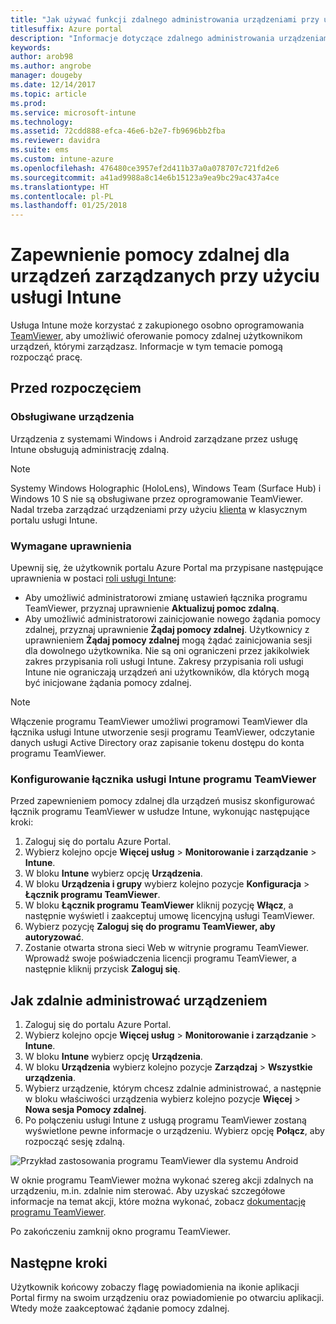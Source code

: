 ```yaml
---
title: "Jak używać funkcji zdalnego administrowania urządzeniami przy użyciu programu TeamViewer"
titlesuffix: Azure portal
description: "Informacje dotyczące zdalnego administrowania urządzeniami przy użyciu programu TeamViewer."
keywords: 
author: arob98
ms.author: angrobe
manager: dougeby
ms.date: 12/14/2017
ms.topic: article
ms.prod: 
ms.service: microsoft-intune
ms.technology: 
ms.assetid: 72cdd888-efca-46e6-b2e7-fb9696bb2fba
ms.reviewer: davidra
ms.suite: ems
ms.custom: intune-azure
ms.openlocfilehash: 476480ce3957ef2d411b37a0a078707c721fd2e6
ms.sourcegitcommit: a41ad9988a8c14e6b15123a9ea9bc29ac437a4ce
ms.translationtype: HT
ms.contentlocale: pl-PL
ms.lasthandoff: 01/25/2018
---
```

# <a name="provide-remote-assistance-for-intune-managed-devices"></a>Zapewnienie pomocy zdalnej dla urządzeń zarządzanych przy użyciu usługi Intune

Usługa Intune może korzystać z zakupionego osobno oprogramowania [TeamViewer](https://www.teamviewer.com), aby umożliwić oferowanie pomocy zdalnej użytkownikom urządzeń, którymi zarządzasz. Informacje w tym temacie pomogą rozpocząć pracę.

## <a name="before-you-start"></a>Przed rozpoczęciem

### <a name="supported-devices"></a>Obsługiwane urządzenia

Urządzenia z systemami Windows i Android zarządzane przez usługę Intune obsługują administrację zdalną.

>[!NOTE]
>Systemy Windows Holographic (HoloLens), Windows Team (Surface Hub) i Windows 10 S nie są obsługiwane przez oprogramowanie TeamViewer. Nadal trzeba zarządzać urządzeniami przy użyciu [klienta](/intune-classic/deploy-use/pc-management-comparison?toc=/intune/toc.json) w klasycznym portalu usługi Intune.



### <a name="required-permissions"></a>Wymagane uprawnienia

Upewnij się, że użytkownik portalu Azure Portal ma przypisane następujące uprawnienia w postaci [roli usługi Intune](https://docs.microsoft.com/intune-azure/access-control/role-based-access-control):
- Aby umożliwić administratorowi zmianę ustawień łącznika programu TeamViewer, przyznaj uprawnienie **Aktualizuj pomoc zdalną**.
- Aby umożliwić administratorowi zainicjowanie nowego żądania pomocy zdalnej, przyznaj uprawnienie **Żądaj pomocy zdalnej**. Użytkownicy z uprawnieniem **Żądaj pomocy zdalnej** mogą żądać zainicjowania sesji dla dowolnego użytkownika. Nie są oni ograniczeni przez jakikolwiek zakres przypisania roli usługi Intune. Zakresy przypisania roli usługi Intune nie ograniczają urządzeń ani użytkowników, dla których mogą być inicjowane żądania pomocy zdalnej.

>[!NOTE]
>Włączenie programu TeamViewer umożliwi programowi TeamViewer dla łącznika usługi Intune utworzenie sesji programu TeamViewer, odczytanie danych usługi Active Directory oraz zapisanie tokenu dostępu do konta programu TeamViewer.

### <a name="configure-the-intune-teamviewer-connector"></a>Konfigurowanie łącznika usługi Intune programu TeamViewer

Przed zapewnieniem pomocy zdalnej dla urządzeń musisz skonfigurować łącznik programu TeamViewer w usłudze Intune, wykonując następujące kroki:


1. Zaloguj się do portalu Azure Portal.
2. Wybierz kolejno opcje **Więcej usług** > **Monitorowanie i zarządzanie** > **Intune**.
3. W bloku **Intune** wybierz opcję **Urządzenia**.
4. W bloku **Urządzenia i grupy** wybierz kolejno pozycje **Konfiguracja** > **Łącznik programu TeamViewer**.
5. W bloku **Łącznik programu TeamViewer** kliknij pozycję **Włącz**, a następnie wyświetl i zaakceptuj umowę licencyjną usługi TeamViewer.
6. Wybierz pozycję **Zaloguj się do programu TeamViewer, aby autoryzować**.
7. Zostanie otwarta strona sieci Web w witrynie programu TeamViewer. Wprowadź swoje poświadczenia licencji programu TeamViewer, a następnie kliknij przycisk **Zaloguj się**.


## <a name="how-to-remotely-administer-a-device"></a>Jak zdalnie administrować urządzeniem

1. Zaloguj się do portalu Azure Portal.
2. Wybierz kolejno opcje **Więcej usług** > **Monitorowanie i zarządzanie** > **Intune**.
3. W bloku **Intune** wybierz opcję **Urządzenia**.
4. W bloku **Urządzenia** wybierz kolejno pozycje **Zarządzaj** > **Wszystkie urządzenia**.
5. Wybierz urządzenie, którym chcesz zdalnie administrować, a następnie w bloku właściwości urządzenia wybierz kolejno pozycje **Więcej** > **Nowa sesja Pomocy zdalnej**.
6. Po połączeniu usługi Intune z usługą programu TeamViewer zostaną wyświetlone pewne informacje o urządzeniu. Wybierz opcję **Połącz**, aby rozpocząć sesję zdalną.

![Przykład zastosowania programu TeamViewer dla systemu Android](./media/android-teamviewer.png)

W oknie programu TeamViewer można wykonać szereg akcji zdalnych na urządzeniu, m.in. zdalnie nim sterować. Aby uzyskać szczegółowe informacje na temat akcji, które można wykonać, zobacz [dokumentację programu TeamViewer](https://www.teamviewer.com/support/documents/).

Po zakończeniu zamknij okno programu TeamViewer.

## <a name="next-steps"></a>Następne kroki

Użytkownik końcowy zobaczy flagę powiadomienia na ikonie aplikacji Portal firmy na swoim urządzeniu oraz powiadomienie po otwarciu aplikacji. Wtedy może zaakceptować żądanie pomocy zdalnej.
